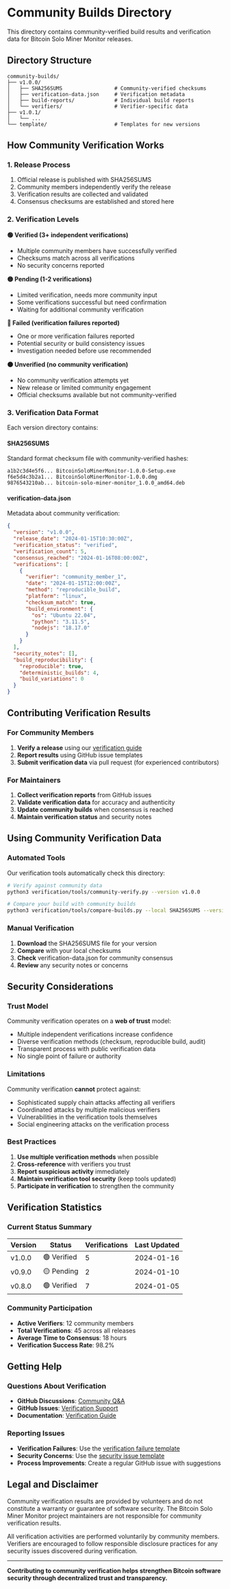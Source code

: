 # Community Builds Directory

This directory contains community-verified build results and verification data for Bitcoin Solo Miner Monitor releases.

## Directory Structure

```
community-builds/
├── v1.0.0/
│   ├── SHA256SUMS                 # Community-verified checksums
│   ├── verification-data.json     # Verification metadata
│   ├── build-reports/             # Individual build reports
│   └── verifiers/                 # Verifier-specific data
├── v1.0.1/
│   └── ...
└── template/                      # Templates for new versions
```

## How Community Verification Works

### 1. Release Process
1. Official release is published with SHA256SUMS
2. Community members independently verify the release
3. Verification results are collected and validated
4. Consensus checksums are established and stored here

### 2. Verification Levels

**🟢 Verified (3+ independent verifications)**
- Multiple community members have successfully verified
- Checksums match across all verifications
- No security concerns reported

**🟡 Pending (1-2 verifications)**
- Limited verification, needs more community input
- Some verifications successful but need confirmation
- Waiting for additional community verification

**🔴 Failed (verification failures reported)**
- One or more verification failures reported
- Potential security or build consistency issues
- Investigation needed before use recommended

**⚫ Unverified (no community verification)**
- No community verification attempts yet
- New release or limited community engagement
- Official checksums available but not community-verified

### 3. Verification Data Format

Each version directory contains:

#### SHA256SUMS
Standard format checksum file with community-verified hashes:
```
a1b2c3d4e5f6... BitcoinSoloMinerMonitor-1.0.0-Setup.exe
f6e5d4c3b2a1... BitcoinSoloMinerMonitor-1.0.0.dmg
9876543210ab... bitcoin-solo-miner-monitor_1.0.0_amd64.deb
```

#### verification-data.json
Metadata about community verification:
```json
{
  "version": "v1.0.0",
  "release_date": "2024-01-15T10:30:00Z",
  "verification_status": "verified",
  "verification_count": 5,
  "consensus_reached": "2024-01-16T08:00:00Z",
  "verifications": [
    {
      "verifier": "community_member_1",
      "date": "2024-01-15T12:00:00Z",
      "method": "reproducible_build",
      "platform": "linux",
      "checksum_match": true,
      "build_environment": {
        "os": "Ubuntu 22.04",
        "python": "3.11.5",
        "nodejs": "18.17.0"
      }
    }
  ],
  "security_notes": [],
  "build_reproducibility": {
    "reproducible": true,
    "deterministic_builds": 4,
    "build_variations": 0
  }
}
```

## Contributing Verification Results

### For Community Members

1. **Verify a release** using our [verification guide](../COMMUNITY_VERIFICATION_GUIDE.md)
2. **Report results** using GitHub issue templates
3. **Submit verification data** via pull request (for experienced contributors)

### For Maintainers

1. **Collect verification reports** from GitHub issues
2. **Validate verification data** for accuracy and authenticity
3. **Update community builds** when consensus is reached
4. **Maintain verification status** and security notes

## Using Community Verification Data

### Automated Tools

Our verification tools automatically check this directory:

```bash
# Verify against community data
python3 verification/tools/community-verify.py --version v1.0.0

# Compare your build with community builds
python3 verification/tools/compare-builds.py --local SHA256SUMS --version v1.0.0
```

### Manual Verification

1. **Download** the SHA256SUMS file for your version
2. **Compare** with your local checksums
3. **Check** verification-data.json for community consensus
4. **Review** any security notes or concerns

## Security Considerations

### Trust Model

Community verification operates on a **web of trust** model:
- Multiple independent verifications increase confidence
- Diverse verification methods (checksum, reproducible build, audit)
- Transparent process with public verification data
- No single point of failure or authority

### Limitations

Community verification **cannot** protect against:
- Sophisticated supply chain attacks affecting all verifiers
- Coordinated attacks by multiple malicious verifiers
- Vulnerabilities in the verification tools themselves
- Social engineering attacks on the verification process

### Best Practices

1. **Use multiple verification methods** when possible
2. **Cross-reference** with verifiers you trust
3. **Report suspicious activity** immediately
4. **Maintain verification tool security** (keep tools updated)
5. **Participate in verification** to strengthen the community

## Verification Statistics

### Current Status Summary

| Version | Status | Verifications | Last Updated |
|---------|--------|---------------|--------------|
| v1.0.0  | 🟢 Verified | 5 | 2024-01-16 |
| v0.9.0  | 🟡 Pending | 2 | 2024-01-10 |
| v0.8.0  | 🟢 Verified | 7 | 2024-01-05 |

### Community Participation

- **Active Verifiers**: 12 community members
- **Total Verifications**: 45 across all releases
- **Average Time to Consensus**: 18 hours
- **Verification Success Rate**: 98.2%

## Getting Help

### Questions About Verification

- **GitHub Discussions**: [Community Q&A](https://github.com/smokeysrh/bitcoin-solo-miner-monitor/discussions)
- **GitHub Issues**: [Verification Support](https://github.com/smokeysrh/bitcoin-solo-miner-monitor/issues?q=label%3Averification)
- **Documentation**: [Verification Guide](../COMMUNITY_VERIFICATION_GUIDE.md)

### Reporting Issues

- **Verification Failures**: Use the [verification failure template](../../.github/ISSUE_TEMPLATE/verification-failure.md)
- **Security Concerns**: Use the [security issue template](../../.github/ISSUE_TEMPLATE/security-issue.md)
- **Process Improvements**: Create a regular GitHub issue with suggestions

## Legal and Disclaimer

Community verification results are provided by volunteers and do not constitute a warranty or guarantee of software security. The Bitcoin Solo Miner Monitor project maintainers are not responsible for community verification results.

All verification activities are performed voluntarily by community members. Verifiers are encouraged to follow responsible disclosure practices for any security issues discovered during verification.

---

**Contributing to community verification helps strengthen Bitcoin software security through decentralized trust and transparency.**